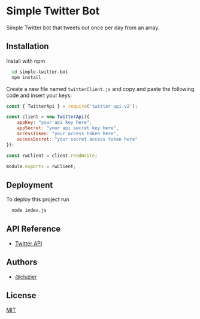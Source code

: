 
# Simple Twitter Bot

Simple Twitter bot that tweets out once per day from an array.
## Installation

Install with npm

```bash
  cd simple-twitter-bot
  npm install
```

Create a new file named `twitterClient.js` and copy and paste the following code and insert your keys:
```javascript
const { TwitterApi } = require('twitter-api-v2');

const client = new TwitterApi({
    appKey: "your api key here",
    appSecret: "your api secret key here",
    accessToken: "your access token here",
    accessSecret: "your secret access token here"
});

const rwClient = client.readWrite;

module.exports = rwClient;
```
    
## Deployment

To deploy this project run

```bash
  node index.js
```


## API Reference

- [Twitter API](https://developer.twitter.com/en)
## Authors

- [@cluzier](https://www.github.com/cluzier)


## License

[MIT](https://choosealicense.com/licenses/mit/)


